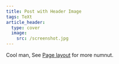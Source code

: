 ```yaml
---
title: Post with Header Image
tags: TeXt
article_header:
  type: cover
  image:
    src: /screenshot.jpg
---
```


Cool man, See [Page layout](https://kitian616.github.io/jekyll-TeXt-theme/samples.html#page-layout) for more numnut.

<!--more-->
